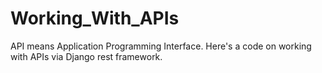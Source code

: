 # Working_With_APIs
API means Application Programming Interface. Here's a code on working with APIs via Django rest framework.
